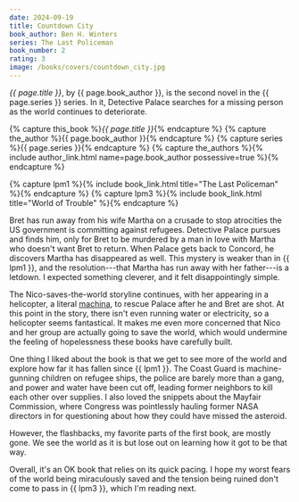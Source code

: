 ```yaml
---
date: 2024-09-19
title: Countdown City
book_author: Ben H. Winters
series: The Last Policeman
book_number: 2
rating: 3
image: /books/covers/countdown_city.jpg
---
```


<cite class="book-title">{{ page.title }}</cite>, by <span
class="author-name">{{ page.book_author }}</span>, is the second novel in the
<span class="book-series">{{ page.series }}</span> series. In it, Detective
Palace searches for a missing person as the world continues to deteriorate.

{% capture this_book %}<cite class="book-title">{{ page.title }}</cite>{% endcapture %}
{% capture the_author %}<span class="author-name">{{ page.book_author }}</span>{% endcapture %}
{% capture series %}<span class="book-series">{{ page.series }}</span>{% endcapture %}
{% capture the_authors %}{% include author_link.html name=page.book_author possessive=true %}{% endcapture %}

{% capture lpm1 %}{% include book_link.html title="The Last Policeman" %}{% endcapture %}
{% capture lpm3 %}{% include book_link.html title="World of Trouble" %}{% endcapture %}

Bret has run away from his wife Martha on a crusade to stop atrocities the US
government is committing against refugees. Detective Palace pursues and finds
him, only for Bret to be murdered by a man in love with Martha who doesn't
want Bret to return. When Palace gets back to Concord, he discovers Martha has
disappeared as well. This mystery is weaker than in {{ lpm1 }}, and the
resolution---that Martha has run away with her father---is a letdown. I
expected something cleverer, and it felt disappointingly simple.

The Nico-saves-the-world storyline continues, with her appearing in a
helicopter, a literal [machina][dem], to rescue Palace after he and
Bret are shot. At this point in the story, there isn't even running water or
electricity, so a helicopter seems fantastical. It makes me even more
concerned that Nico and her group are actually going to save the world, which
would undermine the feeling of hopelessness these books have carefully built.

[dem]: https://en.wikipedia.org/wiki/Deus_ex_machina

One thing I liked about the book is that we get to see more of the world and
explore how far it has fallen since {{ lpm1 }}. The Coast Guard is machine-gunning
children on refugee ships, the police are barely more than a gang, and power
and water have been cut off, leading former neighbors to kill each other over
supplies. I also loved the snippets about the Mayfair Commission, where
Congress was pointlessly hauling former NASA directors in for questioning
about how they could have missed the asteroid.

However, the flashbacks, my favorite parts of the first book, are mostly gone.
We see the world as it is but lose out on learning how it got to be that way.

Overall, it's an OK book that relies on its quick pacing. I hope my worst fears
of the world being miraculously saved and the tension being ruined don't come
to pass in {{ lpm3 }}, which I'm reading next.
